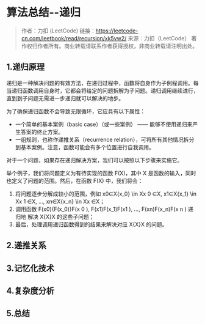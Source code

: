 # 算法总结--递归

> 作者：力扣 (LeetCode)
> 链接：https://leetcode-cn.com/leetbook/read/recursion/xk5vw2/
> 来源：力扣（LeetCode）
> 著作权归作者所有。商业转载请联系作者获得授权，非商业转载请注明出处。

## 1.递归原理

递归是一种解决问题的有效方法，在递归过程中，函数将自身作为子例程调用。每当递归函数调用自身时，它都会将给定的问题拆解为子问题。递归调用继续进行，直到到子问题无需进一步递归就可以解决的地步。

为了确保递归函数不会导致无限循环，它应具有以下属性：

- 一个简单的基本案例（basic case）（或一些案例） —— 能够不使用递归来产生答案的终止方案。
- 一组规则，也称作递推关系（recurrence relation），可将所有其他情况拆分到基本案例。注意，函数可能会有多个位置进行自我调用。

对于一个问题，如果存在递归解决方案，我们可以按照以下步骤来实施它。

举个例子，我们将问题定义为有待实现的函数 F(X)，其中 X 是函数的输入，同时也定义了问题的范围。然后，在函数 F(X) 中，我们将会：

1. 将问题逐步分解成较小的范围，例如 x0∈X{x_0} \in Xx 0 ∈X, x1∈X{x_1} \in Xx 1 ∈X, ..., xn∈X{x_n} \in Xx  ∈X；
2. 调用函数 F(x0){F(x_0)}F(x 0 ), F(x1)F(x_1)F(x1 ), ..., F(xn)F(x_n)F(x 
   n ) 递归地 解决 X{X}X 的这些子问题；
3. 最后，处理调用递归函数得到的结果来解决对应 X{X}X 的问题。

## 2.递推关系



## 3.记忆化技术



## 4.复杂度分析



## 5.总结



